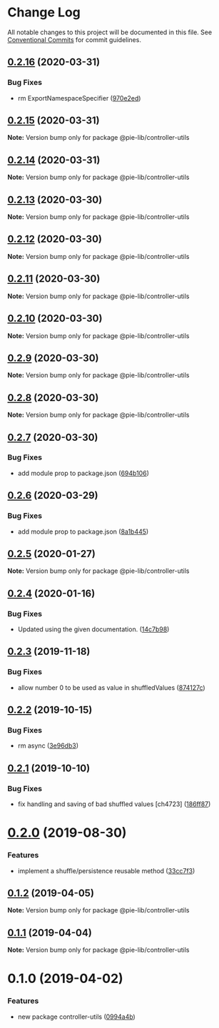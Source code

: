 # Change Log

All notable changes to this project will be documented in this file.
See [Conventional Commits](https://conventionalcommits.org) for commit guidelines.

## [0.2.16](https://github.com/pie-framework/pie-lib/compare/@pie-lib/controller-utils@0.2.15...@pie-lib/controller-utils@0.2.16) (2020-03-31)


### Bug Fixes

* rm ExportNamespaceSpecifier ([970e2ed](https://github.com/pie-framework/pie-lib/commit/970e2ed))





## [0.2.15](https://github.com/pie-framework/pie-lib/compare/@pie-lib/controller-utils@0.2.14...@pie-lib/controller-utils@0.2.15) (2020-03-31)

**Note:** Version bump only for package @pie-lib/controller-utils





## [0.2.14](https://github.com/pie-framework/pie-lib/compare/@pie-lib/controller-utils@0.2.13...@pie-lib/controller-utils@0.2.14) (2020-03-31)

**Note:** Version bump only for package @pie-lib/controller-utils





## [0.2.13](https://github.com/pie-framework/pie-lib/compare/@pie-lib/controller-utils@0.2.12...@pie-lib/controller-utils@0.2.13) (2020-03-30)

**Note:** Version bump only for package @pie-lib/controller-utils





## [0.2.12](https://github.com/pie-framework/pie-lib/compare/@pie-lib/controller-utils@0.2.11...@pie-lib/controller-utils@0.2.12) (2020-03-30)

**Note:** Version bump only for package @pie-lib/controller-utils





## [0.2.11](https://github.com/pie-framework/pie-lib/compare/@pie-lib/controller-utils@0.2.10...@pie-lib/controller-utils@0.2.11) (2020-03-30)

**Note:** Version bump only for package @pie-lib/controller-utils





## [0.2.10](https://github.com/pie-framework/pie-lib/compare/@pie-lib/controller-utils@0.2.9...@pie-lib/controller-utils@0.2.10) (2020-03-30)

**Note:** Version bump only for package @pie-lib/controller-utils





## [0.2.9](https://github.com/pie-framework/pie-lib/compare/@pie-lib/controller-utils@0.2.8...@pie-lib/controller-utils@0.2.9) (2020-03-30)

**Note:** Version bump only for package @pie-lib/controller-utils





## [0.2.8](https://github.com/pie-framework/pie-lib/compare/@pie-lib/controller-utils@0.2.7...@pie-lib/controller-utils@0.2.8) (2020-03-30)

**Note:** Version bump only for package @pie-lib/controller-utils





## [0.2.7](https://github.com/pie-framework/pie-lib/compare/@pie-lib/controller-utils@0.2.6...@pie-lib/controller-utils@0.2.7) (2020-03-30)


### Bug Fixes

* add module prop to package.json ([694b106](https://github.com/pie-framework/pie-lib/commit/694b106))





## [0.2.6](https://github.com/pie-framework/pie-lib/compare/@pie-lib/controller-utils@0.2.5...@pie-lib/controller-utils@0.2.6) (2020-03-29)


### Bug Fixes

* add module prop to package.json ([8a1b445](https://github.com/pie-framework/pie-lib/commit/8a1b445))





## [0.2.5](https://github.com/pie-framework/pie-lib/compare/@pie-lib/controller-utils@0.2.4...@pie-lib/controller-utils@0.2.5) (2020-01-27)

**Note:** Version bump only for package @pie-lib/controller-utils





## [0.2.4](https://github.com/pie-framework/pie-lib/compare/@pie-lib/controller-utils@0.2.3...@pie-lib/controller-utils@0.2.4) (2020-01-16)


### Bug Fixes

* Updated using the given documentation. ([14c7b98](https://github.com/pie-framework/pie-lib/commit/14c7b98))





## [0.2.3](https://github.com/pie-framework/pie-lib/compare/@pie-lib/controller-utils@0.2.2...@pie-lib/controller-utils@0.2.3) (2019-11-18)


### Bug Fixes

* allow number 0 to be used as value in shuffledValues ([874127c](https://github.com/pie-framework/pie-lib/commit/874127c))





## [0.2.2](https://github.com/pie-framework/pie-lib/compare/@pie-lib/controller-utils@0.2.1...@pie-lib/controller-utils@0.2.2) (2019-10-15)


### Bug Fixes

* rm async ([3e96db3](https://github.com/pie-framework/pie-lib/commit/3e96db3))





## [0.2.1](https://github.com/pie-framework/pie-lib/compare/@pie-lib/controller-utils@0.2.0...@pie-lib/controller-utils@0.2.1) (2019-10-10)


### Bug Fixes

* fix handling and saving of bad shuffled values [ch4723] ([186ff87](https://github.com/pie-framework/pie-lib/commit/186ff87))





# [0.2.0](https://github.com/pie-framework/pie-lib/compare/@pie-lib/controller-utils@0.1.2...@pie-lib/controller-utils@0.2.0) (2019-08-30)


### Features

* implement a shuffle/persistence reusable method ([33cc7f3](https://github.com/pie-framework/pie-lib/commit/33cc7f3))





## [0.1.2](https://github.com/pie-framework/pie-lib/compare/@pie-lib/controller-utils@0.1.1...@pie-lib/controller-utils@0.1.2) (2019-04-05)

**Note:** Version bump only for package @pie-lib/controller-utils





## [0.1.1](https://github.com/pie-framework/pie-lib/compare/@pie-lib/controller-utils@0.1.0...@pie-lib/controller-utils@0.1.1) (2019-04-04)

**Note:** Version bump only for package @pie-lib/controller-utils





# 0.1.0 (2019-04-02)


### Features

* new package controller-utils ([0994a4b](https://github.com/pie-framework/pie-lib/commit/0994a4b))
